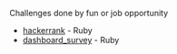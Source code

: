 Challenges done by fun or job opportunity

* [hackerrank](../../tree/hackerrank) - Ruby
* [dashboard_survey](../../tree/dashboard_survey) - Ruby
